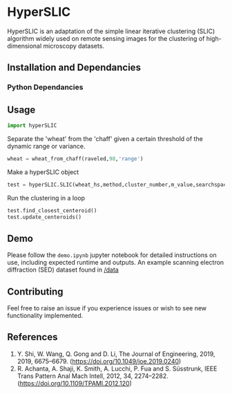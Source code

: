 # HyperSLIC

HyperSLIC is an adaptation of the simple linear iterative clustering (SLIC) algorithm widely used on remote sensing images for the clustering of high-dimensional microscopy datasets.
## Installation and Dependancies
### Python Dependancies
## Usage
```python
import hyperSLIC
```
Separate the 'wheat' from the 'chaff' given a certain threshold of the dynamic range or variance.
```python
wheat = wheat_from_chaff(raveled,98,'range')
```
Make a hyperSLIC object
```python
test = hyperSLIC.SLIC(wheat_hs,method,cluster_number,m_value,searchspace)
```
Run the clustering in a loop
```python
test.find_closest_centeroid()
test.update_centeroids()
```
## Demo
Please follow the ```demo.ipynb``` jupyter notebook for detailed instructions on use, including expected runtime and outputs. An example scanning electron diffraction (SED) dataset found in [/data](https://pages.github.com/)
## Contributing

Feel free to raise an issue if you experience issues or wish to see new functionality implemented.

## References
1. Y. Shi, W. Wang, Q. Gong and D. Li, The Journal of Engineering, 2019, 2019, 6675–6679. (https://doi.org/10.1049/joe.2019.0240)
2. R. Achanta, A. Shaji, K. Smith, A. Lucchi, P. Fua and S. Süsstrunk, IEEE Trans Pattern Anal Mach Intell, 2012, 34, 2274–2282. (https://doi.org/10.1109/TPAMI.2012.120)
